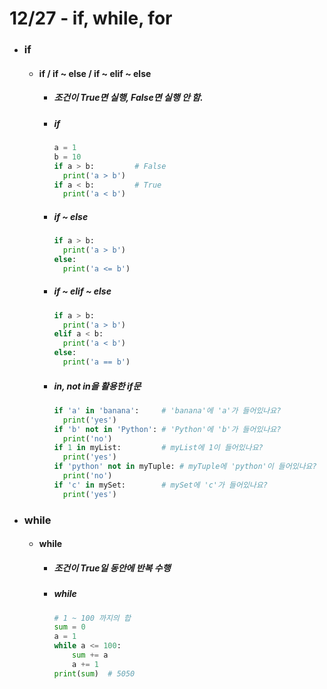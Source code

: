 # 12/27 - if, while, for
- ### if
  - #### if / if ~ else / if ~ elif ~ else
    + ##### 조건이 True면 실행, False면 실행 안 함.
    + ##### if
      ```python
      a = 1
      b = 10
      if a > b:         # False
        print('a > b')
      if a < b:         # True
        print('a < b')
        ``` 
    + ##### if ~ else
      ```python
      if a > b:
        print('a > b')
      else:
        print('a <= b')
        ```
    + ##### if ~ elif ~ else
      ```python
      if a > b:
        print('a > b')
      elif a < b:
        print('a < b')
      else:
        print('a == b')
      ```
    + ##### in, not in을 활용한 if문
      ```python
      if 'a' in 'banana':     # 'banana'에 'a'가 들어있나요?
        print('yes')
      if 'b' not in 'Python': # 'Python'에 'b'가 들어있나요?
        print('no')
      if 1 in myList:         # myList에 1이 들어있나요?
        print('yes')
      if 'python' not in myTuple: # myTuple에 'python'이 들어있나요?
        print('no')
      if 'c' in mySet:        # mySet에 'c'가 들어있나요?
        print('yes')
        ```
- ### while
  - #### while
    + ##### 조건이 True일 동안에 반복 수행
    + ##### while
      ```python
      # 1 ~ 100 까지의 합
      sum = 0
      a = 1
      while a <= 100:
          sum += a
          a += 1
      print(sum)  # 5050
      ```
  
